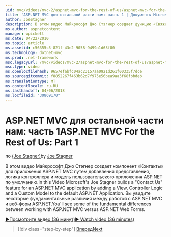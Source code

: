 ```yaml
---
uid: mvc/videos/mvc-2/aspnet-mvc-for-the-rest-of-us/aspnet-mvc-for-the-rest-of-us-part-1
title: 'ASP.NET MVC для остальной части нам: часть 1 | Документы Microsoft'
author: JoeStagner
description: В этом видео Майкрософт Джо Стэгнер создает функцию «Свяжитесь с нами» для приложения ASP.NET MVC путем добавления представления, логика контроллера и модель пользовательского t...
ms.author: aspnetcontent
manager: wpickett
ms.date: 04/22/2010
ms.topic: article
ms.assetid: c56355c3-821f-43e2-9058-9499a1d63f80
ms.technology: dotnet-mvc
ms.prod: .net-framework
msc.legacyurl: /mvc/videos/mvc-2/aspnet-mvc-for-the-rest-of-us/aspnet-mvc-for-the-rest-of-us-part-1
msc.type: video
ms.openlocfilehash: 9657efabfc04ac23157aa0921d261f00335f7dce
ms.sourcegitcommit: f8852267f463b62d7f975e56bea9aa3f68fbbdeb
ms.translationtype: MT
ms.contentlocale: ru-RU
ms.lasthandoff: 04/06/2018
ms.locfileid: "30869170"
---
```

<a name="aspnet-mvc-for-the-rest-of-us-part-1"></a><span data-ttu-id="f5485-103">ASP.NET MVC для остальной части нам: часть 1</span><span class="sxs-lookup"><span data-stu-id="f5485-103">ASP.NET MVC For the Rest of Us: Part 1</span></span>
====================
<span data-ttu-id="f5485-104">по [(Joe Stagner)](https://github.com/JoeStagner)</span><span class="sxs-lookup"><span data-stu-id="f5485-104">by [Joe Stagner](https://github.com/JoeStagner)</span></span>

<span data-ttu-id="f5485-105">В этом видео Майкрософт Джо Стэгнер создает компонент «Контакты» для приложения ASP.NET MVC путем добавления представления, логика контроллера и модель пользовательского приложения ASP.NET по умолчанию.</span><span class="sxs-lookup"><span data-stu-id="f5485-105">In this Video Microsoft's Joe Stagner builds a "Contact Us" feature for an ASP.NET MVC application by adding a View, Controller Logic and a Custom Model to the default ASP.NET Application.</span></span> <span data-ttu-id="f5485-106">Вы увидите некоторые фундаментальные различия между работой с ASP.NET MVC и веб-форм ASP.NET.</span><span class="sxs-lookup"><span data-stu-id="f5485-106">You'll see some of the fundamental differences between working with ASP.NET MVC versus ASP.NET Web Forms.</span></span>

[<span data-ttu-id="f5485-107">&#9654;Посмотрите видео (36 минут)</span><span class="sxs-lookup"><span data-stu-id="f5485-107">&#9654; Watch video (36 minutes)</span></span>](https://channel9.msdn.com/Blogs/ASP-NET-Site-Videos/aspnet-mvc-for-the-rest-of-us-part-1)

> [!div class="step-by-step"]
> [<span data-ttu-id="f5485-108">Вперед</span><span class="sxs-lookup"><span data-stu-id="f5485-108">Next</span></span>](aspnet-mvc-for-the-rest-of-us-part-2.md)
